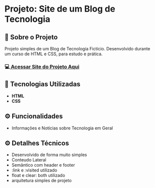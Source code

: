 <h1>Projeto: Site de um Blog de Tecnologia</h1>

<h2>📌 Sobre o Projeto</h2>
<p>Projeto simples de um Blog de Tecnologia Fictício. Desenvolvido durante um curso de HTML e CSS, para estudo e prática.</p>

<h3>💻<a href="https://deangelleses.github.io/blog_tecnologia-HTML-CSS/" target="_blank"> Acessar Site do Projeto Aqui</a></h3>

<h2>🚀 Tecnologias Utilizadas</h2>
<ul>
  <li><b>HTML</b></li>
  <li><b>CSS</b></li>
</ul>

<h2>⚙️ Funcionalidades</h2>
<ul>
  <li>Informações e Notícias sobre Tecnologia em Geral</li>
</ul>

<h2>⚙️ Detalhes Técnicos</h2>
<ul>
  <li>Desenvolvido de forma muito simples</li>
  <li>Conteudo Lateral</li>
  <li>Semântico com header e footer</li>
  <li>:link e :visited utilizado</li>
  <li>float e clear: both utilizado</li>
  <li>arquitetura simples de projeto</li>
</ul>
